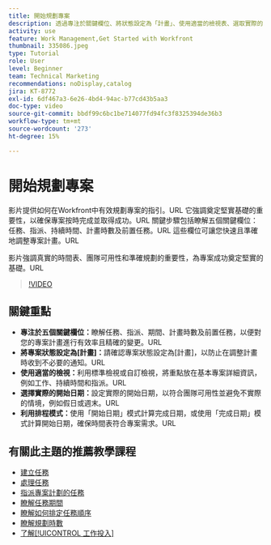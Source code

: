 ```yaml
---
title: 開始規劃專案
description: 透過專注於關鍵欄位、將狀態設定為「計畫」、使用適當的檢視表、選取實際的開始日期，以及運用排程模式以取得準確的時間表，來簡化專案計畫。
activity: use
feature: Work Management,Get Started with Workfront
thumbnail: 335086.jpeg
type: Tutorial
role: User
level: Beginner
team: Technical Marketing
recommendations: noDisplay,catalog
jira: KT-8772
exl-id: 6df467a3-6e26-4bd4-94ac-b77cd43b5aa3
doc-type: video
source-git-commit: bbdf99c6bc1be714077fd94fc3f8325394de36b3
workflow-type: tm+mt
source-wordcount: '273'
ht-degree: 15%

---
```


# 開始規劃專案

影片提供如何在Workfront中有效規劃專案的指引。&#x200B;URL 它強調奠定堅實基礎的重要性，以確保專案按時完成並取得成功。&#x200B;URL 關鍵步驟包括瞭解五個關鍵欄位：任務、指派、持續時間、計畫時數及前置任務。&#x200B;URL 這些欄位可讓您快速且準確地調整專案計畫。&#x200B;URL

影片強調真實的時間表、團隊可用性和準確規劃的重要性，為專案成功奠定堅實的基礎。&#x200B;URL

>[!VIDEO](https://video.tv.adobe.com/v/3448578/?quality=12&learn=on&enablevpops=1&captions=chi_hant)

## 關鍵重點

* **專注於五個關鍵欄位：**&#x200B;瞭解任務、指派、期間、計畫時數及前置任務，以便對您的專案計畫進行有效率且精確的變更。&#x200B;URL
* **將專案狀態設定為[計畫]：**&#x200B;請確認專案狀態設定為[計畫]，以防止在調整計畫時收到不必要的通知。&#x200B;URL
* **使用適當的檢視：**&#x200B;利用標準檢視或自訂檢視，將重點放在基本專案詳細資訊，例如工作、持續時間和指派。&#x200B;URL
* **選擇實際的開始日期：**&#x200B;設定實際的開始日期，以符合團隊可用性並避免不實際的情境，例如假日或週末。&#x200B;URL
* **利用排程模式：**&#x200B;使用「開始日期」模式計算完成日期，或使用「完成日期」模式計算開始日期，確保時間表符合專案需求。&#x200B;URL



## 有關此主題的推薦教學課程

* [建立任務](/help/manage-work/tasks/how-to-create-tasks.md)
* [處理任務](/help/manage-work/tasks/work-with-tasks.md)
* [指派專案計劃的任務](/help/manage-work/tasks/assign-tasks-from-the-project-plan.md)
* [瞭解任務期間](/help/manage-work/tasks/understand-task-durations.md)
* [瞭解如何排定任務順序](/help/manage-work/tasks/learn-to-sequence-tasks.md)
* [瞭解規劃時數](/help/manage-work/tasks/understand-planned-hours.md)
* [了解[!UICONTROL 工作投入]](/help/manage-work/tasks/understand-work-effort.md)
